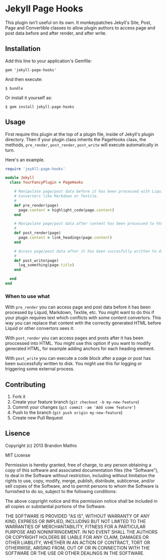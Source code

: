 # Jekyll Page Hooks

This plugin isn't useful on its own. It monkeypatches Jekyll's Site, Post, Page and Convertible classes to allow plugin authors to access page and post data before and after render, and after write. 

## Installation

Add this line to your application's Gemfile:

    gem 'jekyll-page-hooks'

And then execute:

    $ bundle

Or install it yourself as:

    $ gem install jekyll-page-hooks

## Usage

First require this plugin at the top of a plugin file, inside of Jekyll's plugin directory. Then if your plugin class inherits the PageHooks class, the methods, `pre_render`, `post_render`, `post_write` will execute automatically in turn.

Here's an example.

```ruby
require 'jeykll-page-hooks'

module Jekyll
  class YourFancyPlugin < PageHooks

    # Manipulate page/post data before it has been processed with Liquid or
    # Converters like Markdown or Textile.
    #
    def pre_render(page)
      page.content = highlight_code(page.content)
    end

    # Manipulate page/post data after content has been processed to html.
    #
    def post_render(page)
      page.content = link_headings(page.content)
    end

    # Access page/post data after it has been succesfully written to disk.
    #
    def post_write(page)
      log_something(page.title)
    end

  end
end
```

### When to use what

With `pre_render` you can access page and post data before it has been
processed by Liquid, Markdown, Textile, etc. You might want to do this if your
plugin requires text which conflicts with some content convertors. This way
you can replace that content with the correctly generated HTML before Liquid
or other convertors sees it.

With `post_render` you can access pages and posts after it has been proccessed into HTML. You might use this option if you want to modify generated HTML, for example adding anchors for each heading element.

With `post_write` you can execute a code block after a page or post has been
successfully written to disk. You might use this for logging or triggering
some external process.

## Contributing

1. Fork it
2. Create your feature branch (`git checkout -b my-new-feature`)
3. Commit your changes (`git commit -am 'Add some feature'`)
4. Push to the branch (`git push origin my-new-feature`)
5. Create new Pull Request

## Lisence

Copyright (c) 2013 Brandon Mathis

MIT License

Permission is hereby granted, free of charge, to any person obtaining
a copy of this software and associated documentation files (the
"Software"), to deal in the Software without restriction, including
without limitation the rights to use, copy, modify, merge, publish,
distribute, sublicense, and/or sell copies of the Software, and to
permit persons to whom the Software is furnished to do so, subject to
the following conditions:

The above copyright notice and this permission notice shall be
included in all copies or substantial portions of the Software.

THE SOFTWARE IS PROVIDED "AS IS", WITHOUT WARRANTY OF ANY KIND,
EXPRESS OR IMPLIED, INCLUDING BUT NOT LIMITED TO THE WARRANTIES OF
MERCHANTABILITY, FITNESS FOR A PARTICULAR PURPOSE AND
NONINFRINGEMENT. IN NO EVENT SHALL THE AUTHORS OR COPYRIGHT HOLDERS BE
LIABLE FOR ANY CLAIM, DAMAGES OR OTHER LIABILITY, WHETHER IN AN ACTION
OF CONTRACT, TORT OR OTHERWISE, ARISING FROM, OUT OF OR IN CONNECTION
WITH THE SOFTWARE OR THE USE OR OTHER DEALINGS IN THE SOFTWARE.

